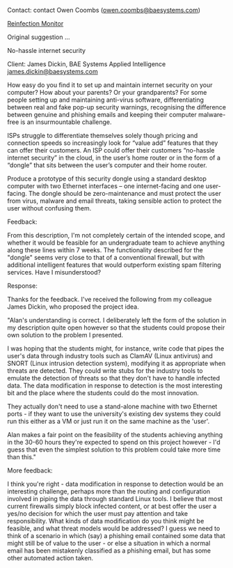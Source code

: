 Contact: contact Owen Coombs (owen.coombs@baesystems.com)

[Reinfection Monitor](Reinfection_Monitor "wikilink")

Original suggestion ...

No-hassle internet security

Client: James Dickin, BAE Systems Applied Intelligence
james.dickin@baesystems.com

How easy do you find it to set up and maintain internet security on your
computer? How about your parents? Or your grandparents? For some people
setting up and maintaining anti-virus software, differentiating between
real and fake pop-up security warnings, recognising the difference
between genuine and phishing emails and keeping their computer
malware-free is an insurmountable challenge.

ISPs struggle to differentiate themselves solely though pricing and
connection speeds so increasingly look for “value add” features that
they can offer their customers. An ISP could offer their customers
“no-hassle internet security” in the cloud, in the user’s home router or
in the form of a “dongle” that sits between the user’s computer and
their home router.

Produce a prototype of this security dongle using a standard desktop
computer with two Ethernet interfaces – one internet-facing and one
user-facing. The dongle should be zero-maintenance and must protect the
user from virus, malware and email threats, taking sensible action to
protect the user without confusing them.

Feedback:

From this description, I'm not completely certain of the intended scope,
and whether it would be feasible for an undergraduate team to achieve
anything along these lines within 7 weeks. The functionality described
for the "dongle" seems very close to that of a conventional firewall,
but with additional intelligent features that would outperform existing
spam filtering services. Have I misunderstood?

Response:

Thanks for the feedback. I've received the following from my colleague
James Dickin, who proposed the project idea.

"Alan's understanding is correct. I deliberately left the form of the
solution in my description quite open however so that the students could
propose their own solution to the problem I presented.

I was hoping that the students might, for instance, write code that
pipes the user's data through industry tools such as ClamAV (Linux
antivirus) and SNORT (Linux intrusion detection system), modifying it as
appropriate when threats are detected. They could write stubs for the
industry tools to emulate the detection of threats so that they don't
have to handle infected data. The data modification in response to
detection is the most interesting bit and the place where the students
could do the most innovation.

They actually don't need to use a stand-alone machine with two Ethernet
ports - if they want to use the university's existing dev systems they
could run this either as a VM or just run it on the same machine as the
'user'.

Alan makes a fair point on the feasibility of the students achieving
anything in the 30-60 hours they're expected to spend on this project
however - I'd guess that even the simplest solution to this problem
could take more time than this."

More feedback:

I think you're right - data modification in response to detection would
be an interesting challenge, perhaps more than the routing and
configuration involved in piping the data through standard Linux tools.
I believe that most current firewalls simply block infected content, or
at best offer the user a yes/no decision for which the user must pay
attention and take responsibility. What kinds of data modification do
you think might be feasible, and what threat models would be addressed?
I guess we need to think of a scenario in which (say) a phishing email
contained some data that might still be of value to the user - or else a
situation in which a normal email has been mistakenly classified as a
phishing email, but has some other automated action taken.